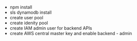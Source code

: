 - npm install
- sls dynamodb install
- create user pool
- create idenity pool
- create IAM admin user for backend APIs
- create AWS central master key and enable backend - admin